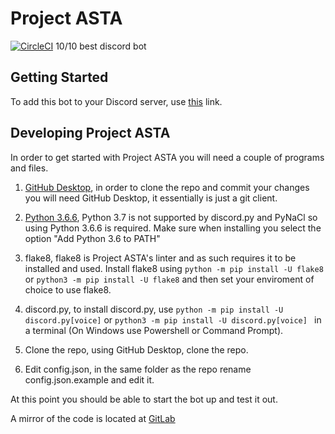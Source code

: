 # Project ASTA

[![CircleCI](https://circleci.com/gh/PretzelCA/asta.svg?style=svg&circle-token=da4bbe2d56d4cb3ca352f99ee9fc06cc80b1b916)](https://circleci.com/gh/PretzelCA/asta)
10/10 best discord bot

## Getting Started

To add this bot to your Discord server, use [this](https://discordapp.com/oauth2/authorize?client_id=513198240922075137&scope=bot&permissions=8) link.

## Developing Project ASTA

In order to get started with Project ASTA you will need a couple of programs and files.

1. [GitHub Desktop](https://desktop.github.com/), in order to clone the repo and commit your changes you will need GitHub Desktop, it essentially is just a git client.

2. [Python 3.6.6](https://www.python.org/downloads/release/python-366/), Python 3.7 is not supported by discord.py and PyNaCl so using Python 3.6.6 is required. Make sure when installing you select the option "Add Python 3.6 to PATH"

3. flake8, flake8 is Project ASTA's linter and as such requires it to be installed and used. Install flake8 using `python -m pip install -U flake8` or `python3 -m pip install -U flake8` and then set your enviroment of choice to use flake8.

4. discord.py, to install discord.py, use `python -m pip install -U discord.py[voice]` or `python3 -m pip install -U discord.py[voice]
   ` in a terminal (On Windows use Powershell or Command Prompt).

5. Clone the repo, using GitHub Desktop, clone the repo.

6. Edit config.json, in the same folder as the repo rename config.json.example and edit it.

At this point you should be able to start the bot up and test it out.

A mirror of the code is located at [GitLab](https://gitlab.com/pretzelca/asta/tree/master)
